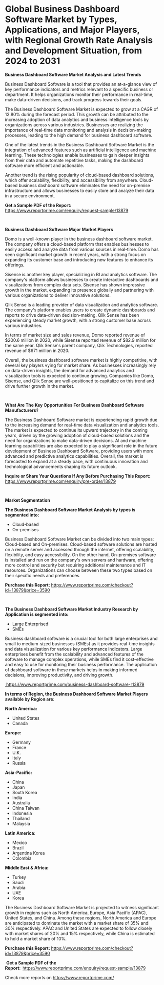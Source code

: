 <p><h1>Global Business Dashboard Software Market by Types, Applications, and Major Players, with Regional Growth Rate Analysis and Development Situation, from 2024 to 2031</h1></p><p><strong>Business Dashboard Software Market Analysis and Latest Trends</strong></p>
<p><p>Business Dashboard Software is a tool that provides an at-a-glance view of key performance indicators and metrics relevant to a specific business or department. It helps organizations monitor their performance in real-time, make data-driven decisions, and track progress towards their goals.</p><p>The Business Dashboard Software Market is expected to grow at a CAGR of 12.80% during the forecast period. This growth can be attributed to the increasing adoption of data analytics and business intelligence tools by organizations across various industries. Businesses are realizing the importance of real-time data monitoring and analysis in decision-making processes, leading to the high demand for business dashboard software.</p><p>One of the latest trends in the Business Dashboard Software Market is the integration of advanced features such as artificial intelligence and machine learning. These technologies enable businesses to gain deeper insights from their data and automate repetitive tasks, making the dashboard software more efficient and actionable.</p><p>Another trend is the rising popularity of cloud-based dashboard solutions, which offer scalability, flexibility, and accessibility from anywhere. Cloud-based business dashboard software eliminates the need for on-premise infrastructure and allows businesses to easily store and analyze their data in a secure environment.</p></p>
<p><strong>Get a Sample PDF of the Report:&nbsp;</strong> <a href="https://www.reportprime.com/enquiry/request-sample/13879">https://www.reportprime.com/enquiry/request-sample/13879</a></p>
<p>&nbsp;</p>
<p><strong>Business Dashboard Software Major Market Players</strong></p>
<p><p>Domo is a well-known player in the business dashboard software market. The company offers a cloud-based platform that enables businesses to easily access and analyze data from various sources in real-time. Domo has seen significant market growth in recent years, with a strong focus on expanding its customer base and introducing new features to enhance its offerings.</p><p>Sisense is another key player, specializing in BI and analytics software. The company's platform allows businesses to create interactive dashboards and visualizations from complex data sets. Sisense has shown impressive growth in the market, expanding its presence globally and partnering with various organizations to deliver innovative solutions.</p><p>Qlik Sense is a leading provider of data visualization and analytics software. The company's platform enables users to create dynamic dashboards and reports to drive data-driven decision-making. Qlik Sense has been experiencing steady market growth, with a strong customer base across various industries.</p><p>In terms of market size and sales revenue, Domo reported revenue of $200.6 million in 2020, while Sisense reported revenue of $82.9 million for the same year. Qlik Sense's parent company, Qlik Technologies, reported revenue of $671 million in 2020.</p><p>Overall, the business dashboard software market is highly competitive, with several key players vying for market share. As businesses increasingly rely on data-driven insights, the demand for advanced analytics and visualization tools is expected to continue growing. Companies like Domo, Sisense, and Qlik Sense are well-positioned to capitalize on this trend and drive further growth in the market.</p></p>
<p>&nbsp;</p>
<p><strong>What Are The Key Opportunities For Business Dashboard Software Manufacturers?</strong></p>
<p><p>The Business Dashboard Software market is experiencing rapid growth due to the increasing demand for real-time data visualization and analytics tools. The market is expected to continue its upward trajectory in the coming years, driven by the growing adoption of cloud-based solutions and the need for organizations to make data-driven decisions. AI and machine learning capabilities are also expected to play a significant role in the future development of Business Dashboard Software, providing users with more advanced and predictive analytics capabilities. Overall, the market is forecasted to expand at a steady pace, with continuous innovation and technological advancements shaping its future outlook.</p></p>
<p><strong>Inquire or Share Your Questions If Any Before Purchasing This Report:</strong> <a href="https://www.reportprime.com/enquiry/pre-order/13879">https://www.reportprime.com/enquiry/pre-order/13879</a></p>
<p>&nbsp;</p>
<p><strong>Market Segmentation</strong></p>
<p><strong>The Business Dashboard Software Market Analysis by types is segmented into:</strong></p>
<p><ul><li>Cloud-based</li><li>On-premises</li></ul></p>
<p><p>Business Dashboard Software Market can be divided into two main types: Cloud-based and On-premises. Cloud-based software solutions are hosted on a remote server and accessed through the internet, offering scalability, flexibility, and easy accessibility. On the other hand, On-premises software is installed and run on the company's own servers and hardware, offering more control and security but requiring additional maintenance and IT resources. Organizations can choose between these two types based on their specific needs and preferences.</p></p>
<p><strong>Purchase this Report:&nbsp;</strong><a href="https://www.reportprime.com/checkout?id=13879&price=3590">https://www.reportprime.com/checkout?id=13879&price=3590</a></p>
<p>&nbsp;</p>
<p><strong>The Business Dashboard Software Market Industry Research by Application is segmented into:</strong></p>
<p><ul><li>Large Enterprised</li><li>SMEs</li></ul></p>
<p><p>Business dashboard software is a crucial tool for both large enterprises and small to medium-sized businesses (SMEs) as it provides real-time insights and data visualization for various key performance indicators. Large enterprises benefit from the scalability and advanced features of the software to manage complex operations, while SMEs find it cost-effective and easy to use for monitoring their business performance. The application of dashboard software in these markets helps in making informed decisions, improving productivity, and driving growth.</p></p>
<p><a href="https://www.reportprime.com/business-dashboard-software-r13879">&nbsp;https://www.reportprime.com/business-dashboard-software-r13879</a></p>
<p><strong>In terms of Region, the Business Dashboard Software Market Players available by Region are:</strong></p>
<p>
    <p> <strong> North America: </strong>
        <ul>
            <li>United States</li>
            <li>Canada</li>
        </ul>
        </p> 
    <p> <strong> Europe: </strong>
        <ul>
            <li>Germany</li>
            <li>France</li>
            <li>U.K.</li>
            <li>Italy</li>
            <li>Russia</li>
        </ul>
        </p> 
    <p> <strong> Asia-Pacific: </strong>
        <ul>
            <li>China</li>
            <li>Japan</li>
            <li>South Korea</li>
            <li>India</li>
            <li>Australia</li>
            <li>China Taiwan</li>
            <li>Indonesia</li>
            <li>Thailand</li>
            <li>Malaysia</li>
        </ul>
        </p> 
    <p> <strong> Latin America: </strong>
        <ul>
            <li>Mexico</li>
            <li>Brazil</li>
            <li>Argentina Korea</li>
            <li>Colombia</li>
        </ul>
        </p> 
    <p> <strong> Middle East & Africa: </strong>
        <ul>
            <li>Turkey</li>
            <li>Saudi</li>
            <li>Arabia</li>
            <li>UAE</li>
            <li>Korea</li>
        </ul>
    </p>
    </p>
<p><p>The Business Dashboard Software Market is projected to witness significant growth in regions such as North America, Europe, Asia Pacific (APAC), United States, and China. Among these regions, North America and Europe are anticipated to dominate the market with a market share of 35% and 30% respectively. APAC and United States are expected to follow closely with market shares of 20% and 15% respectively, while China is estimated to hold a market share of 10%.</p></p>
<p><strong>Purchase this Report: </strong><a href="https://www.reportprime.com/checkout?id=13879&price=3590">https://www.reportprime.com/checkout?id=13879&price=3590</a></p>
<p>&nbsp;<strong>Get a Sample PDF of the Report:&nbsp;&nbsp;</strong><a href="https://www.reportprime.com/enquiry/request-sample/13879">https://www.reportprime.com/enquiry/request-sample/13879</a></p>
<p><strong></strong></p>
<p>Check more reports on <a href="https://www.reportprime.com/">https://www.reportprime.com/</a></p>